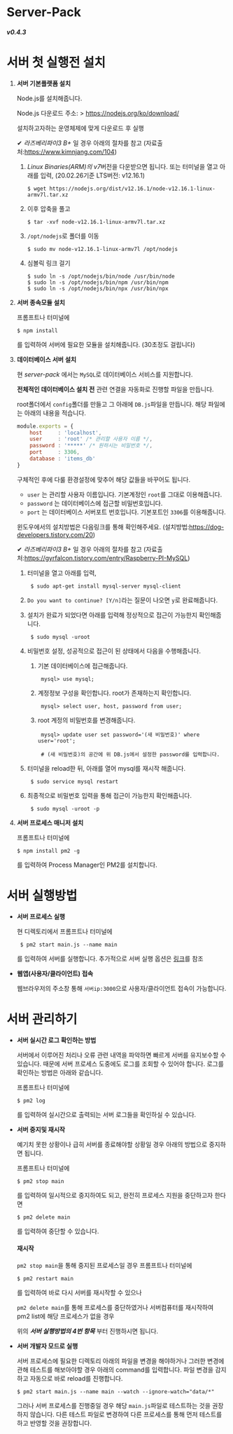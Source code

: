 # Server-Pack
##### v0.4.3


# 서버 첫 실행전 설치

1. **서버 기본플랫폼 설치**

    Node.js를 설치해줍니다.
    
    Node.js 다운로드 주소: > https://nodejs.org/ko/download/
    
    설치하고자하는 운영체제에 맞게 다운로드 후 실행

    ✔ *라즈베리파이3 B+* 일 경우 아래의 절차를 참고 (자료출처:https://www.kimnjang.com/104)
    
    1. *Linux Binaries(ARM)의 v7*버전을 다운받으면 됩니다. 또는 터미널을 열고 아래를 입력, (20.02.26기준 LTS버전: v12.16.1)

           $ wget https://nodejs.org/dist/v12.16.1/node-v12.16.1-linux-armv7l.tar.xz

    2. 이후 압축을 풀고

           $ tar -xvf node-v12.16.1-linux-armv7l.tar.xz

    3. `/opt/nodejs`로 폴더를 이동

           $ sudo mv node-v12.16.1-linux-armv7l /opt/nodejs

    4. 심볼릭 링크 걸기

           $ sudo ln -s /opt/nodejs/bin/node /usr/bin/node
           $ sudo ln -s /opt/nodejs/bin/npm /usr/bin/npm
           $ sudo ln -s /opt/nodejs/bin/npx /usr/bin/npx

2. **서버 종속모듈 설치**

    프롬프트나 터미널에

       $ npm install

    를 입력하여 서버에 필요한 모듈을 설치해줍니다. (30초정도 걸립니다)

3. **데이터베이스 서버 설치**

    현 _server-pack_ 에서는 `MySQL`로 데이터베이스 서비스를 지원합니다.

    **전체적인 데이터베이스 설치 전**
    관련 연결을 자동화로 진행할 파일을 만듭니다.

    root폴더에서 `config`폴더를 만들고 그 아래에 `DB.js`파일을 만듭니다.
    해당 파일에는 아래의 내용을 적습니다.

    ```js
    module.exports = {
        host     : 'localhost',
        user     : 'root' /* 관리할 사용자 이름 */,
        password : '*****' /* 원하시는 비밀번호 */,
        port     : 3306,
        database : 'items_db'
    }
    ```

    구체적인 후에 다룰 환경설정에 맞추어 해당 값들을 바꾸어도 됩니다.

    - `user` 는 관리할 사용자 이름입니다. 기본계정인 `root`를 그대로 이용해줍니다.
    - `password` 는 데이터베이스에 접근할 비밀번호입니다.
    - `port` 는 데이터베이스 서버포트 번호입니다. 기본포트인 `3306`를 이용해줍니다.


    윈도우에서의 설치방법은 다음링크를 통해 확인해주세요.
    (설치방법:https://dog-developers.tistory.com/20)

    ✔ *라즈베리파이3 B+* 일 경우 아래의 절차를 참고 (자료출처:https://gyrfalcon.tistory.com/entry/Raspberry-PI-MySQL)
    
    1. 터미널을 열고 아래를 입력,

            $ sudo apt-get install mysql-server mysql-client

    2. `Do you want to continue? [Y/n]`라는 질문이 나오면 `y`로 완료해줍니다.

    3. 설치가 완료가 되었다면 아래를 입력해 정상적으로 접근이 가능한지 확인해줍니다.

            $ sudo mysql -uroot

    4. 비밀번호 설정, 성공적으로 접근이 된 상태에서 다음을 수행해줍니다.

        1. 기본 데이터베이스에 접근해줍니다.

                mysql> use mysql;

        2. 계정정보 구성을 확인합니다. root가 존재하는지 확인합니다.

                mysql> select user, host, password from user;

        3. root 계정의 비밀번호를 변경해줍니다.

                mysql> update user set password='(새 비밀번호)' where user='root';
                
                # (새 비밀번호)의 공간에 위 DB.js에서 설정한 password를 입력합니다.
    
    5. 터미널을 reload한 뒤, 아래를 열어 mysql를 재시작 해줍니다.

            $ sudo service mysql restart
    
    6. 최종적으로 비밀번호 입력을 통해 접근이 가능한지 확인해줍니다.

            $ sudo mysql -uroot -p


4. **서버 프로세스 매니저 설치**

    프롬프트나 터미널에

       $ npm install pm2 -g

    를 입력하여 Process Manager인 PM2를 설치합니다.


# 서버 실행방법

- **서버 프로세스 실행**

    현 디렉토리에서 프롬프트나 터미널에

       $ pm2 start main.js --name main

    를 입력하여 서버를 실행합니다.
    추가적으로 서버 실행 옵션은 [링크](./doc/pm2-command-manual.md)를 참조

- **웹앱(사용자/클라이언트) 접속**

    웹브라우저의 주소창 통해 `서버ip:3000`으로 사용자/클라이언트 접속이 가능합니다.


# 서버 관리하기

- **서버 실시간 로그 확인하는 방법**

    서버에서 이루어진 처리나 오류 관련 내역을 파악하면 빠르게 서버를 유지보수할 수 있습니다. 때문에 서버 프로세스 도중에도 로그를 조회할 수 있어야 합니다.
    로그를 확인하는 방법은 아래와 같습니다.

    프롬프트나 터미널에

      $ pm2 log

    를 입력하여 실시간으로 출력되는 서버 로그들을 확인하실 수 있습니다.


- **서버 중지및 재시작**

    예기치 못한 상황이나 급히 서버를 종료해야할 상황일 경우 아래의 방법으로 중지하면 됩니다.

    프롬프트나 터미널에

      $ pm2 stop main

    를 입력하여 일시적으로 중지하여도 되고, 완전히 프로세스 지원을 중단하고자 한다면

      $ pm2 delete main

    를 입력하여 중단할 수 있습니다.

    #### 재시작

    `pm2 stop main`을 통해 중지된 프로세스일 경우 프롬프트나 터미널에

      $ pm2 restart main

    를 입력하여 바로 다시 서버를 재시작할 수 있으나

    `pm2 delete main`를 통해 프로세스를 중단하였거나
    서버컴퓨터를 재시작하여 pm2 list에 해당 프로세스가 없을 경우

    위의 _**서버 실행방법의 4번 항목**_ 부터 진행하시면 됩니다.


- **서버 개발자 모드로 실행**

    서버 프로세스에 필요한 디렉토리 아래의 파일을 변경을 해야하거나 그러한 변경에 관해 테스트를 해보아야할 경우 아래의 command를 입력합니다. 파일 변경을 감지하고 자동으로 바로 reload를 진행합니다.

      $ pm2 start main.js --name main --watch --ignore-watch="data/*"
    
    그러나 서버 프로세스를 진행중일 경우 해당 `main.js`파일로 테스트하는 것을 권장하지 않습니다. 다른 테스트 파일로 변경하여 다른 프로세스를 통해 먼저 테스트를 하고 반영할 것을 권장합니다.